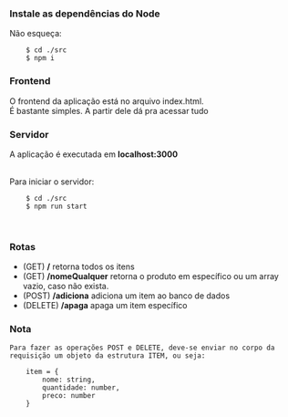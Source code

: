### Instale as dependências do Node
Não esqueça: 

        $ cd ./src
        $ npm i

### Frontend
O frontend da aplicação está no arquivo index.html.
<br>
É bastante simples. A partir dele dá pra acessar tudo

### Servidor
A aplicação é executada em <strong> localhost:3000 </strong>

<br>
Para iniciar o servidor:

        $ cd ./src
        $ npm run start
<br>

### Rotas
<ul>
    <li> (GET) <strong>/</strong> retorna todos os itens</li>
    <li> (GET) <strong>/nomeQualquer</strong> retorna o produto em específico ou um array vazio, caso não exista.</li>
    <li> (POST) <strong>/adiciona</strong> adiciona um item ao banco de dados </li>
    <li> (DELETE) <strong>/apaga</strong> apaga um item específico </li>
</ul>

### Nota
    Para fazer as operações POST e DELETE, deve-se enviar no corpo da requisição um objeto da estrutura ITEM, ou seja:
        
        item = {
            nome: string, 
            quantidade: number, 
            preco: number
        }
